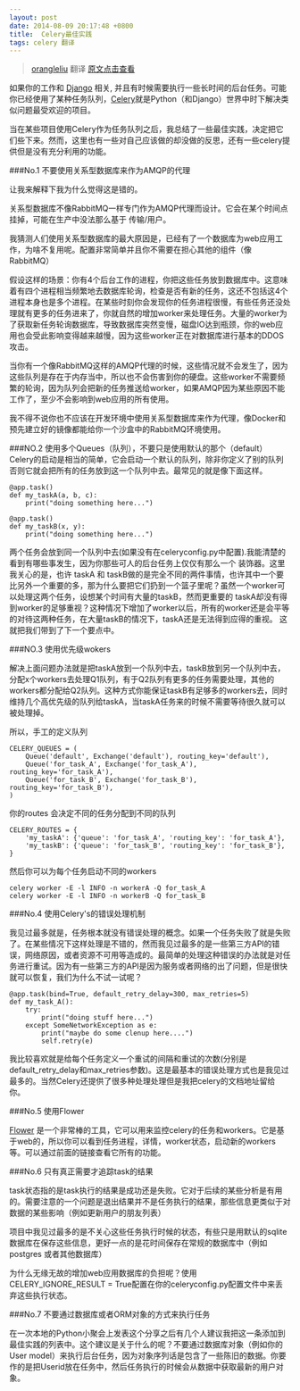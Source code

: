 ```yaml
---
layout: post
date: 2014-08-09 20:17:48 +0800
title:  Celery最佳实践
tags: celery 翻译
---
```


>[orangleliu](http://blog.csdn.net/orangleliu) 翻译  [原文点击查看](https://denibertovic.com/posts/celery-best-practices/)

 如果你的工作和 [Django](https://www.djangoproject.com/) 相关, 并且有时候需要执行一些长时间的后台任务。可能你已经使用了某种任务队列，[Celery](http://www.celeryproject.org/)就是Python（和Django）世界中时下解决类似问题最受欢迎的项目。

当在某些项目使用Celery作为任务队列之后，我总结了一些最佳实践，决定把它们些下来。然而，这里也有一些对自己应该做的却没做的反思，还有一些celery提供但是没有充分利用的功能。

###No.1  不要使用关系型数据库来作为AMQP的代理

让我来解释下我为什么觉得这是错的。

关系型数据库不像RabbitMQ一样专门作为AMQP代理而设计。它会在某个时间点挂掉，可能在生产中没法那么基于 传输/用户。

我猜测人们使用关系型数据库的最大原因是，已经有了一个数据库为web应用工作，为啥不复用呢。配置非常简单并且你不需要在担心其他的组件（像RabbitMQ）

假设这样的场景：你有4个后台工作的进程，你把这些任务放到数据库中。这意味着有四个进程相当频繁地去数据库轮询，检查是否有新的任务，这还不包括这4个进程本身也是多个进程。在某些时刻你会发现你的任务进程很慢，有些任务还没处理就有更多的任务进来了，你就自然的增加worker来处理任务。大量的worker为了获取新任务轮询数据库，导致数据库突然变慢，磁盘IO达到瓶颈，你的web应用也会受此影响变得越来越慢，因为这些worker正在对数据库进行基本的DDOS 攻击。

当你有一个像RabbitMQ这样的AMQP代理的时候，这些情况就不会发生了，因为这些队列是存在于内存当中，所以也不会伤害到你的硬盘。这些worker不需要频繁的轮询，因为队列会把新的任务推送给worker，如果AMQP因为某些原因不能工作了，至少不会影响到web应用的所有使用。

我不得不说你也不应该在开发环境中使用关系型数据库来作为代理，像Docker和预先建立好的镜像都能给你一个沙盒中的RabbitMQ环境使用。

###NO.2 使用多个Queues（队列），不要只是使用默认的那个（default）
Celery的启动是相当的简单，它会启动一个默认的队列，除非你定义了别的队列否则它就会把所有的任务放到这一个队列中去。最常见的就是像下面这样。

    @app.task()
    def my_taskA(a, b, c):
        print("doing something here...")

    @app.task()
    def my_taskB(x, y):
        print("doing something here...")

两个任务会放到同一个队列中去(如果没有在celeryconfig.py中配置).我能清楚的看到有哪些事发生，因为你那些可人的后台任务上仅仅有那么一个 装饰器。这里我关心的是，也许 taskA 和 taskB做的是完全不同的两件事情，也许其中一个要比另外一个重要的多，那为什么要把它们扔到一个篮子里呢？虽然一个worker可以处理这两个任务，设想某个时间有大量的taskB，然而更重要的 taskA却没有得到worker的足够重视？这种情况下增加了worker以后，所有的worker还是会平等的对待这两种任务，在大量taskB的情况下，taskA还是无法得到应得的重视。 这就把我们带到了下一个要点中。

###NO.3 使用优先级wokers

解决上面问题办法就是把taskA放到一个队列中去，taskB放到另一个队列中去，分配x个workers去处理Q1队列，有于Q2队列有更多的任务需要处理，其他的workers都分配给Q2队列。这种方式你能保证taskB有足够多的workers去，同时维持几个高优先级的队列给taskA，当taskA任务来的时候不需要等待很久就可以被处理掉。

所以，手工的定义队列

    CELERY_QUEUES = (
        Queue('default', Exchange('default'), routing_key='default'),
        Queue('for_task_A', Exchange('for_task_A'), routing_key='for_task_A'),
        Queue('for_task_B', Exchange('for_task_B'), routing_key='for_task_B'),
    )

你的routes 会决定不同的任务分配到不同的队列

    CELERY_ROUTES = {
        'my_taskA': {'queue': 'for_task_A', 'routing_key': 'for_task_A'},
        'my_taskB': {'queue': 'for_task_B', 'routing_key': 'for_task_B'},
    }

然后你可以为每个任务启动不同的workers

    celery worker -E -l INFO -n workerA -Q for_task_A
    celery worker -E -l INFO -n workerB -Q for_task_B

###No.4 使用Celery's的错误处理机制

我见过最多就是，任务根本就没有错误处理的概念。如果一个任务失败了就是失败了。在某些情况下这样处理是不错的，然而我见过最多的是一些第三方API的错误，网络原因，或者资源不可用等造成的。最简单的处理这种错误的办法就是对任务进行重试。因为有一些第三方的API是因为服务或者网络的出了问题，但是很快就可以恢复，我们为什么不试一试呢？

    @app.task(bind=True, default_retry_delay=300, max_retries=5)
    def my_task_A():
        try:
            print("doing stuff here...")
        except SomeNetworkException as e:
            print("maybe do some clenup here....")
            self.retry(e)

我比较喜欢就是给每个任务定义一个重试的间隔和重试的次数(分别是default_retry_delay和max_retries参数)。这是最基本的错误处理方式也是我见过最多的。当然Celery还提供了很多种处理处理但是我把celery的文档地址留给你。

###No.5 使用Flower

[Flower](http://celery.readthedocs.org/en/latest/userguide/monitoring.html#flower-real-time-celery-web-monitor) 是一个非常棒的工具，它可以用来监控celery的任务和workers。它是基于web的，所以你可以看到任务进程，详情，worker状态，启动新的workers等。可以通过前面的链接查看它所有的功能。

###No.6 只有真正需要才追踪task的结果

task状态指的是task执行的结果是成功还是失败。它对于后续的某些分析是有用的。需要注意的一个问题是退出结果并不是任务执行的结果，那些信息更类似于对数据的某些影响（例如更新用户的朋友列表）

项目中我见过最多的是不关心这些任务执行时候的状态，有些只是用默认的sqlite数据库在保存这些信息，更好一点的是花时间保存在常规的数据库中（例如postgres 或者其他数据库）

为什么无缘无故的增加web应用数据库的负担呢？使用CELERY_IGNORE_RESULT = True配置在你的celeryconfig.py配置文件中来丢弃这些执行状态。


###No.7 不要通过数据库或者ORM对象的方式来执行任务

在一次本地的Python小聚会上发表这个分享之后有几个人建议我把这一条添加到最佳实践的列表中。这个建议是关于什么的呢？不要通过数据库对象（例如你的User model）来执行后台任务，因为对象序列话是包含了一些陈旧的数据。你要作的是把Userid放在任务中，然后任务执行的时候会从数据中获取最新的用户对象。
